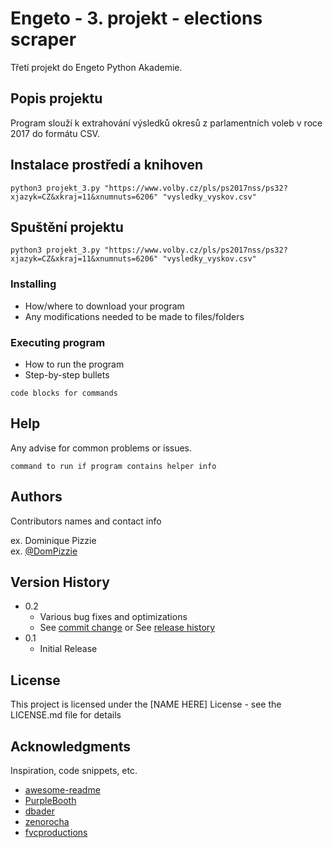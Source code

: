 # Engeto - 3. projekt - elections scraper

Třetí projekt do Engeto Python Akademie.

## Popis projektu

Program slouží k extrahování výsledků okresů z parlamentních voleb v roce 2017 do formátu CSV.

## Instalace prostředí a knihoven
```
python3 projekt_3.py "https://www.volby.cz/pls/ps2017nss/ps32?xjazyk=CZ&xkraj=11&xnumnuts=6206" "vysledky_vyskov.csv"
```

## Spuštění projektu

```
python3 projekt_3.py "https://www.volby.cz/pls/ps2017nss/ps32?xjazyk=CZ&xkraj=11&xnumnuts=6206" "vysledky_vyskov.csv"
```
### Installing

* How/where to download your program
* Any modifications needed to be made to files/folders

### Executing program

* How to run the program
* Step-by-step bullets
```
code blocks for commands
```

## Help

Any advise for common problems or issues.
```
command to run if program contains helper info
```

## Authors

Contributors names and contact info

ex. Dominique Pizzie  
ex. [@DomPizzie](https://twitter.com/dompizzie)

## Version History

* 0.2
    * Various bug fixes and optimizations
    * See [commit change]() or See [release history]()
* 0.1
    * Initial Release

## License

This project is licensed under the [NAME HERE] License - see the LICENSE.md file for details

## Acknowledgments

Inspiration, code snippets, etc.
* [awesome-readme](https://github.com/matiassingers/awesome-readme)
* [PurpleBooth](https://gist.github.com/PurpleBooth/109311bb0361f32d87a2)
* [dbader](https://github.com/dbader/readme-template)
* [zenorocha](https://gist.github.com/zenorocha/4526327)
* [fvcproductions](https://gist.github.com/fvcproductions/1bfc2d4aecb01a834b46)
